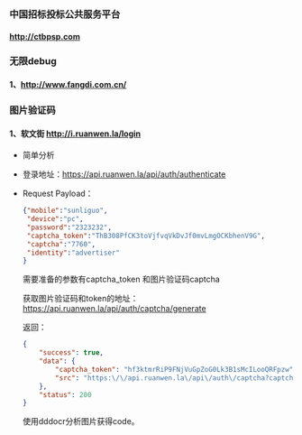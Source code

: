 ### 中国招标投标公共服务平台
#### http://ctbpsp.com

### 无限debug

#### 1、http://www.fangdi.com.cn/



### 图片验证码
#### 1、软文街 http://i.ruanwen.la/login

- 简单分析

- 登录地址：https://api.ruanwen.la/api/auth/authenticate

- Request Payload：

  ```json
  {"mobile":"sunliguo",
   "device":"pc",
   "password":"2323232",
   "captcha_token":"ThB308PfCK3toVjfvqVkDvJf0mvLmgOCKbhenV9G",
   "captcha":"7760",
   "identity":"advertiser"
  }
  ```

  需要准备的参数有captcha_token 和图片验证码captcha

  获取图片验证码和token的地址：https://api.ruanwen.la/api/auth/captcha/generate

  返回：

  ```json
  {
      "success": true,
      "data": {
          "captcha_token": "hf3ktmrRiP9FNjVuGpZoG0Lk3B1sMcILooQRFpzw",
          "src": "https:\/\/api.ruanwen.la\/api\/auth\/captcha?captcha_token=hf3ktmrRiP9FNjVuGpZoG0Lk3B1sMcILooQRFpzw"
      },
      "status": 200
  }
  ```

  使用dddocr分析图片获得code。

  
